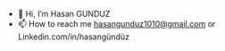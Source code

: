 - 👋 Hi, I’m Hasan GUNDUZ
- 📫 How to reach me hasangunduz1010@gmail.com  or Linkedin.com/in/hasangündüz
<!---
1hasangunduz/1hasangunduz is a ✨ special ✨ repository because its `README.md` (this file) appears on your GitHub profile.
You can click the Preview link to take a look at your changes.
--->
